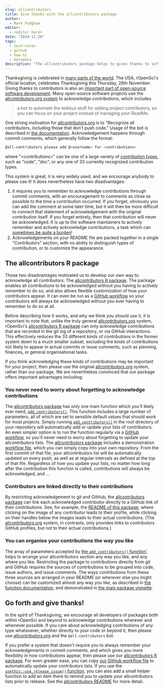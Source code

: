 ```yaml
---
slug: allcontributors
title: Give thanks with the allcontributors package
author:
  - Mark Padgham
editor:
  - <editor here>
date: "2024-11-20"
tags:
  - tech-notes
  - github
  - how-to
  - metadata
description: "The allcontributors package helps to given thanks to software contributions"
---
```


Thanksgiving is celebrated in [many parts of the world](https://en.wikipedia.org/wiki/Thanksgiving).
The USA, rOpenSci's official location, celebrates Thanksgiving this Thursday, 28th November.
Giving thanks to contributors is also an [important part of open-source software development](https://devguide.ropensci.org/maintenance_collaboration.html#attributions).
Many open-source software projects use the [allcontributors.org system](https://allcontributors.org/) to acknowledge contributions, which includes

> a bot to automate the tedious stuff for adding project contributors, so you
> can focus on your project instead of managing your ReadMe.

One strong motivation for [allcontributors.org](https://allcontributors.org) is to "Recognize all contributors, including those that don't push code."
Usage of the bot is described in [the documentation](https://allcontributors.org/docs/en/bot/usage).
Acknowledgement happens through commit comments, which generally follow the format:

```bash
@all-contributors please add @<username> for <contributions>
```

where "\<contributions\>" can be one of a large variety of [contribution types](https://allcontributors.org/docs/en/emoji-key), such as "code", "doc", or any one of 33 currently recognized contribution types.

This system is great, it is very widely used, and we encourage anybody to please use it!
It does nevertheless have two disadvantages:

1. it requires you to remember to acknowledge contributions through commit comments, with an encouragement to comments as close as possible to the time a contribution occurred.
  If you forget, obviously you can add the comment at some later time, but it will then be more difficult to connect that statement of acknowledgement with the original contribution itself.
  If you forget entirely, then that contribution will never be acknowledged.
  It is up to the software maintainers to actively remember and actively acknowledge contributions, a task which can [sometimes be quite a burden](https://ropensci.org/blog/2023/02/07/what-does-it-mean-to-maintain-a-package/)!
2. Acknowledgements on your README file are packed together in a single "Contributors" section, with no ability to distinguish types of contribution, or to customize the appearance.

## The allcontributors R package

Those two disadvantages motivated us to develop our own way to acknowledge all contributors: The [allcontributors R package](https://docs.ropensci.org/allcontributors/).
The package enables all contributions to be acknowledged without you having to actively remember to do so, and also allows flexible customization of how your contributors appear.
It can even be run as a [GitHub workflow](https://github.com/ropensci/allcontributors/blob/main/.github/workflows/allcontributors.yml) so your contributors will always be acknowledged without you ever having to remember to do so at all.

Before describing how it works, and why we think you should use it, it is important to note that, unlike the truly general [allcontributors.org](https://allcontributors.org) system, rOpenSci's [allcontributors R package](https://docs.ropensci.org/allcontributors/) can only acknowledge contributions that are recorded in the git log of a repository, or via GitHub interactions.
This effectively reduces the 33 different kinds of contributions in the former system down to a much smaller subset, excluding the kinds of contributions not likely to appear in actual commits or issue comments, such as planning, finances, or general organisational tasks.

If you think acknowledging these kinds of contributions may be important for your project, then please use the original [allcontributors.org](https://allcontributors.org) system, rather than our package.
We are nevertheless convinced that our package offers important advantages including:

### You never need to worry about forgetting to acknowledge contributions

The [allcontributors package](https://docs.ropensci.org/allcontributors/) has only one main function which you'll likely ever need, [`add_contributors()`](https://docs.ropensci.org/allcontributors/reference/add_contributors.html). This function includes a large number of parameters, all of which are set to sensible default values that should work for most projects.
Simply running [`add_contributors()`](https://docs.ropensci.org/allcontributors/reference/add_contributors.html) in the root directory of your repository will automatically add or update your lists of contributors.
An even simpler option is to run the function regularly via a [GitHub workflow](https://github.com/ropensci/allcontributors/blob/main/.github/workflows/allcontributors.yml), so you'll never need to worry about forgetting to update your allcontributors lists.
The [allcontributors package](https://docs.ropensci.org/allcontributors/) includes a demonstration [workflow file](https://github.com/ropensci/allcontributors/blob/main/.github/workflows/allcontributors.yml), which you can simply copy into your own repository.
From the first commit of that file, your allcontributors list will be automatically updated on every push, as well as at regular intervals as defined at the top of that file.
Regardless of how you update your lists, no matter how long after the contribution this function is called, contributions will always be acknowledged, and ... 

### Contributors are linked directly to their contributions

By restricting acknowledgement to git and GitHub, the [allcontributors package](https://docs.ropensci.org/allcontributors/) can link each acknowledged contributor directly to a GitHub link of their contributions.
See, for example, the [README of this package](https://github.com/ropensci/allcontributors/?tab=readme-ov-file#contributors), where clicking on the image of any contributor leads to their profile, while clicking on their handles below the images leads to their actual contributions. (The [allcontributors.org](https:allcontributors.org) system, in contrasts, only provides links to contributors GitHub profiles, but not to their actual contributions.)

### You can organise your contributions the way you like

The array of parameters accepted by [the `add_contributors()` function`](https://docs.ropensci.org/allcontributors/reference/add_contributors.html) helps to arrange your allcontributors section any way you like, and any where you like.
Restricting the package to contributions directly from git and GitHub requires the sources of contributions to be grouped into code, issue authors, and issue comments.
The ways contributions from these three sources are arranged in your README (or wherever else you might choose) can be customized almost any way you like, as described in [the function documentation](https://docs.ropensci.org/allcontributors/reference/add_contributors.html), and demonstrated in [the main package vignette](https://docs.ropensci.org/allcontributors/articles/allcontributors.html).

## Go forth and give thanks!

In the spirit of Thanksgiving, we encourage all developers of packages both within rOpenSci and beyond to acknowledge contributions wherever and whenever possible.
If you care about acknowledging contributions of any type whatsoever, whether directly to your code or beyond it, then please use [allcontributors.org](https://allcontributors.org) and the `@all-contributors` bot.

If you prefer a system that doesn't require you to always remember your acknowledgements in commit comments, and which gives you more flexibility in how contributions appear, then please use our [allcontributors R package](https://docs.ropensci.org/allcontributors/).
For even greater ease, you can copy [our GitHub workflow file](https://github.com/ropensci/allcontributors/blob/main/.github/workflows/allcontributors.yml) to automatically update your contributors lists.
If you use the [`usethis::use_release_issue()` function](https://usethis.r-lib.org/reference/use_release_issue.html), you can also add a small helper function to add an item there to remind you to update your allcontributors lists prior to release.
See the [allcontributors README](https://docs.ropensci.org/allcontributors/) for more detail.

